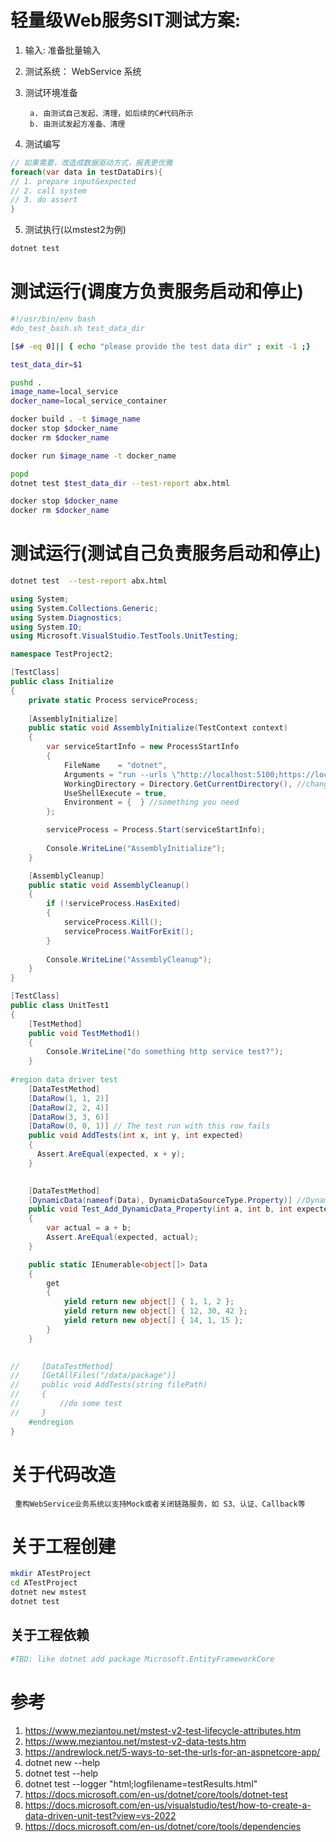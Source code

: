 # 轻量级Web服务SIT测试方案:

1. 输入: 准备批量输入

2. 测试系统： WebService 系统

3. 测试环境准备
        
        a. 由测试自己发起、清理，如后续的C#代码所示
        b. 由测试发起方准备、清理
        
4. 测试编写
```c#
// 如果需要，改造成数据驱动方式，报表更优雅
foreach(var data in testDataDirs){
// 1. prepare input&expected
// 2. call system
// 3. do assert
}
```

5. 测试执行(以mstest2为例)
```bash
dotnet test 
```

# 测试运行(调度方负责服务启动和停止)

```bash  
#!/usr/bin/env bash
#do_test_bash.sh test_data_dir

[$# -eq 0]|| { echo "please provide the test data dir" ; exit -1 ;}

test_data_dir=$1

pushd .
image_name=local_service
docker_name=local_service_container

docker build . -t $image_name
docker stop $docker_name
docker rm $docker_name

docker run $image_name -t docker_name

popd
dotnet test $test_data_dir --test-report abx.html

docker stop $docker_name
docker rm $docker_name
```

# 测试运行(测试自己负责服务启动和停止)

```bash
dotnet test  --test-report abx.html
```
```c#
using System;
using System.Collections.Generic;
using System.Diagnostics;
using System.IO;
using Microsoft.VisualStudio.TestTools.UnitTesting;

namespace TestProject2;

[TestClass]
public class Initialize
{
    private static Process serviceProcess;
    
    [AssemblyInitialize]
    public static void AssemblyInitialize(TestContext context)
    {
        var serviceStartInfo = new ProcessStartInfo
        {
            FileName    = "dotnet",
            Arguments = "run --urls \"http://localhost:5100;https://localhost:5101\" ",
            WorkingDirectory = Directory.GetCurrentDirectory(), //change if you need
            UseShellExecute = true,
            Environment = {  } //something you need
        };

        serviceProcess = Process.Start(serviceStartInfo);
        
        Console.WriteLine("AssemblyInitialize");
    }

    [AssemblyCleanup]
    public static void AssemblyCleanup()
    {
        if (!serviceProcess.HasExited)
        {
            serviceProcess.Kill();
            serviceProcess.WaitForExit();
        }
        
        Console.WriteLine("AssemblyCleanup");        
    }
}

[TestClass]
public class UnitTest1
{
    [TestMethod]
    public void TestMethod1()
    {
        Console.WriteLine("do something http service test?");
    }
    
#region data driver test
    [DataTestMethod]
    [DataRow(1, 1, 2)]
    [DataRow(2, 2, 4)]
    [DataRow(3, 3, 6)]
    [DataRow(0, 0, 1)] // The test run with this row fails
    public void AddTests(int x, int y, int expected)
    {
      Assert.AreEqual(expected, x + y);
    }
    

    [DataTestMethod]
    [DynamicData(nameof(Data), DynamicDataSourceType.Property)] //DynamicDataSourceType.Method should works as well
    public void Test_Add_DynamicData_Property(int a, int b, int expected)
    {
        var actual = a + b;
        Assert.AreEqual(expected, actual);
    }

    public static IEnumerable<object[]> Data
    {
        get
        {
            yield return new object[] { 1, 1, 2 };
            yield return new object[] { 12, 30, 42 };
            yield return new object[] { 14, 1, 15 };
        }
    }
    

//     [DataTestMethod]
//     [GetAllFiles("/data/package")]
//     public void AddTests(string filePath)
//     {
//         //do some test
//     }
    #endregion
}
```

# 关于代码改造

     重构WebService业务系统以支持Mock或者关闭链路服务，如 S3、认证、Callback等

# 关于工程创建

```bash
mkdir ATestProject
cd ATestProject
dotnet new mstest
dotnet test 
```

## 关于工程依赖

```bash
#TBD: like dotnet add package Microsoft.EntityFrameworkCore
```

# 参考
1. https://www.meziantou.net/mstest-v2-test-lifecycle-attributes.htm
2. https://www.meziantou.net/mstest-v2-data-tests.htm
3. https://andrewlock.net/5-ways-to-set-the-urls-for-an-aspnetcore-app/
4. dotnet new --help
5. dotnet test --help
6. dotnet test --logger "html;logfilename=testResults.html"
7. https://docs.microsoft.com/en-us/dotnet/core/tools/dotnet-test
8. https://docs.microsoft.com/en-us/visualstudio/test/how-to-create-a-data-driven-unit-test?view=vs-2022
9. https://docs.microsoft.com/en-us/dotnet/core/tools/dependencies
